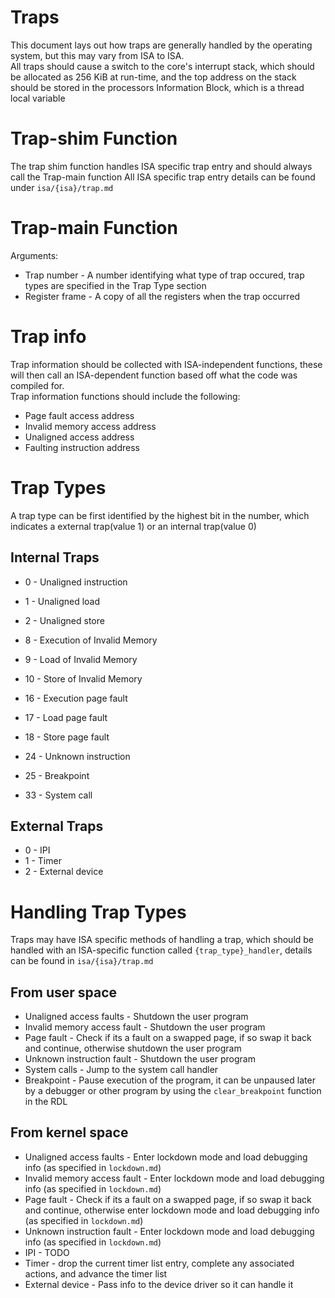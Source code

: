 # Traps
This document lays out how traps are generally handled by the operating system, but this may vary from ISA to ISA.  
All traps should cause a switch to the core's interrupt stack, which should be allocated as 256 KiB at run-time, and the top address on the stack should be stored in the processors Information Block, which is a thread local variable

# Trap-shim Function
The trap shim function handles ISA specific trap entry and should always call the Trap-main function
All ISA specific trap entry details can be found under `isa/{isa}/trap.md`

# Trap-main Function
Arguments:
* Trap number - A number identifying what type of trap occured, trap types are specified in the Trap Type section
* Register frame - A copy of all the registers when the trap occurred

# Trap info
Trap information should be collected with ISA-independent functions, these will then call an ISA-dependent function based off what the code was compiled for.  
Trap information functions should include the following:
* Page fault access address
* Invalid memory access address
* Unaligned access address
* Faulting instruction address

# Trap Types
A trap type can be first identified by the highest bit in the number, which indicates a external trap(value 1) or an internal trap(value 0)
## Internal Traps
* 0 - Unaligned instruction
* 1 - Unaligned load
* 2 - Unaligned store

* 8 - Execution of Invalid Memory
* 9 - Load of Invalid Memory
* 10 - Store of Invalid Memory

* 16 - Execution page fault
* 17 - Load page fault
* 18 - Store page fault

* 24 - Unknown instruction
* 25 - Breakpoint

* 33 - System call

## External Traps
* 0 - IPI
* 1 - Timer
* 2 - External device

# Handling Trap Types
Traps may have ISA specific methods of handling a trap, which should be handled with an ISA-specific function called `{trap_type}_handler`, details can be found in `isa/{isa}/trap.md`  
  
## From user space
* Unaligned access faults - Shutdown the user program
* Invalid memory access fault - Shutdown the user program
* Page fault - Check if its a fault on a swapped page, if so swap it back and continue, otherwise shutdown the user program
* Unknown instruction fault - Shutdown the user program
* System calls - Jump to the system call handler
* Breakpoint - Pause execution of the program, it can be unpaused later by a debugger or other program by using the `clear_breakpoint` function in the RDL

## From kernel space
* Unaligned access faults - Enter lockdown mode and load debugging info (as specified in `lockdown.md`)
* Invalid memory access fault - Enter lockdown mode and load debugging info (as specified in `lockdown.md`)
* Page fault - Check if its a fault on a swapped page, if so swap it back and continue, otherwise enter lockdown mode and load debugging info (as specified in `lockdown.md`)
* Unknown instruction fault - Enter lockdown mode and load debugging info (as specified in `lockdown.md`)
* IPI - TODO
* Timer - drop the current timer list entry, complete any associated actions, and advance the timer list
* External device - Pass info to the device driver so it can handle it